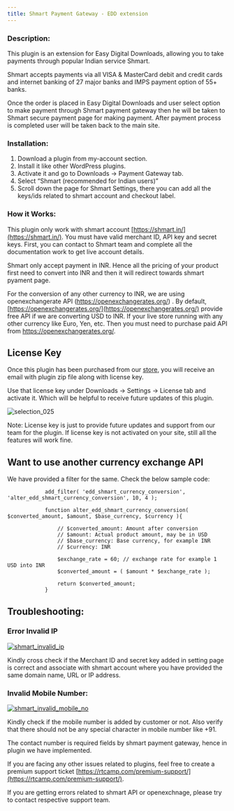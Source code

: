 ```yaml
---
title: Shmart Payment Gateway - EDD extension
---
```



### Description:

This plugin is an extension for Easy Digital Downloads, allowing you to take payments through popular Indian service Shmart.

Shmart accepts payments via all VISA & MasterCard debit and credit cards and internet banking of 27 major banks and IMPS payment option of 55+ banks.

Once the order is placed in Easy Digital Downloads and user select option to make payment through Shmart payment gateway then he will be taken to Shmart secure payment page for making payment. After payment process is completed user will be taken back to the main site.

### Installation:

1. Download a plugin from my-account section.
2. Install it like other WordPress plugins.
3. Activate it and go to Downloads -> Payment Gateway tab.
4. Select “Shmart (recommended for Indian users)”
5. Scroll down the page for Shmart Settings, there you can add all the keys/ids related to shmart account and checkout label.

### How it Works:

This plugin only work with shmart account [https://shmart.in/](https://shmart.in/). You must have valid merchant ID, API key and secret keys.
First, you can contact to Shmart team and complete all the documentation work to get live account details.

Shmart only accept payment in INR. Hence all the pricing of your product first need to convert into INR and then it will redirect towards shmart pyament page.

For the conversion of any other currency to INR, we are using openexchangerate API (https://openexchangerates.org/) . By default, [https://openexchangerates.org/](https://openexchangerates.org/) provide free API if we are converting USD to INR.
If your live store running with any other currency like Euro, Yen, etc. Then you must need to purchase paid API from https://openexchangerates.org/.

## License Key 

Once this plugin has been purchased from our [store](https://rtcamp.com/products/shmart-payment-gateway-for-edd/), you will receive an email with plugin zip file along with license key. 

Use that license key under Downloads -> Settings -> License tab and activate it. Which will be helpful to receive future updates of this plugin.

![selection_025](https://cloud.githubusercontent.com/assets/1140051/10630834/6109d91a-77f7-11e5-8eb4-0a1a5efaace7.png)


Note: License key is just to provide future updates and support from our team for the plugin. If license key is not activated on your site, still all the features will work fine. 

## Want to use another currency exchange API

We have provided a filter for the same. Check the below sample code:

```
            add_filter( 'edd_shmart_currency_conversion', 'alter_edd_shmart_currency_conversion', 10, 4 );

            function alter_edd_shmart_currency_conversion( $converted_amount, $amount, $base_currency, $currency ){

                // $converted_amount: Amount after conversion
                // $amount: Actual product amount, may be in USD
                // $base_currency: Base currency, for example INR
                // $currency: INR

                $exchange_rate = 60; // exchange rate for example 1 USD into INR
                $converted_amount = ( $amount * $exchange_rate );

                return $converted_amount;
            }
```

## Troubleshooting:

### Error Invalid IP

[![shmart_invalid_ip](https://cloud.githubusercontent.com/assets/7771963/10606506/0b9fc314-7751-11e5-84c6-e7bbe754840a.png)](https://cloud.githubusercontent.com/assets/7771963/10606506/0b9fc314-7751-11e5-84c6-e7bbe754840a.png)

Kindly cross check if the Merchant ID and secret key added in setting page is correct and associate with shmart account where you have provided the same domain name, URL or IP address.

### Invalid Mobile Number:

[![shmart_invalid_mobile_no](https://cloud.githubusercontent.com/assets/7771963/10606530/2b72ae5e-7751-11e5-8cdc-a985f8d69658.png)](https://cloud.githubusercontent.com/assets/7771963/10606530/2b72ae5e-7751-11e5-8cdc-a985f8d69658.png)

Kindly check if the mobile number is added by customer or not. Also verify that there should not be any special character in mobile number like +91.

The contact number is required fields by shmart payment gateway, hence in plugin we have implemented.

If you are facing any other issues related to plugins, feel free to create a premium support ticket [https://rtcamp.com/premium-support/](https://rtcamp.com/premium-support/).

If you are getting errors related to shmart API or openexchnage, please try to contact respective support team.
